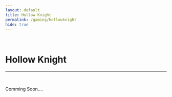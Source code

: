 ```yaml
---
layout: default
title: Hollow Knight
permalink: /gaming/hollowknight
hide: true
---
```

<p><br></p>

Hollow Knight
=========

<hr style="height:2px;border-width:0;color:gray;background-color:gray">

<br>

Comming Soon....

